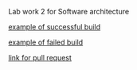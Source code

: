 Lab work  2 for Software architecture

[example of successful build](https://github.com/1Laggy1/Lab2/actions/runs/8379340382)

[example of failed build](https://github.com/1Laggy1/Lab2/actions/runs/8379314230) 

[link for pull request](https://github.com/1Laggy1/Lab2/pull/1)

